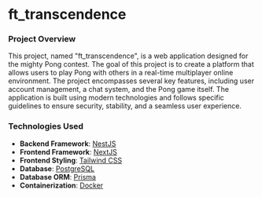 # ft_transcendence

### Project Overview
This project, named "ft_transcendence", is a web application designed for the mighty Pong contest. The goal of this project is to create a platform that allows users to play Pong with others in a real-time multiplayer online environment. The project encompasses several key features, including user account management, a chat system, and the Pong game itself. The application is built using modern technologies and follows specific guidelines to ensure security, stability, and a seamless user experience.

### Technologies Used
* **Backend Framework**: [NestJS](https://docs.nestjs.com/ "NestJS documentation")
* **Frontend Framework**: [NextJS](https://nextjs.org/docs "NextJS documentation")
* **Frontend Styling**: [Tailwind CSS](https://tailwindcss.com/docs "Tailwind CSS documentation")
* **Database**: [PostgreSQL](https://www.postgresql.org/docs/ "PostgreSQL documentation")
* **Database ORM**: [Prisma](https://www.prisma.io/docs "Prisma documentation")
* **Containerization**: [Docker](https://docs.docker.com/ "Docker documentation")